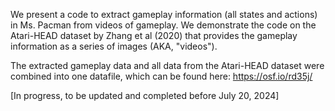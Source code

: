 We present a code to extract gameplay information (all states and actions) in Ms. Pacman from videos of gameplay. We demonstrate the code on the Atari-HEAD dataset by Zhang et al (2020) that provides the gameplay information as a series of images (AKA, "videos").

The extracted gameplay data and all data from the Atari-HEAD dataset were combined into one datafile, which can be found here: https://osf.io/rd35j/

[In progress, to be updated and completed before July 20, 2024]
